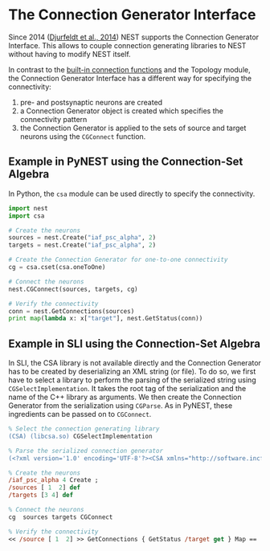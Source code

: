 # The Connection Generator Interface

Since 2014 ([Djurfeldt et al., 2014](http://dx.doi.org/10.3389/fninf.2014.00043)) NEST supports the Connection Generator Interface. This allows to couple connection generating libraries to NEST without having to modify NEST itself.

In contrast to the [built-in connection functions](connection-management.md) and the Topology module, the Connection Generator Interface has a different way for specifying the connectivity:

1. pre- and postsynaptic neurons are created
1. a Connection Generator object is created which specifies the connectivity pattern
1. the Connection Generator is applied to the sets of source and target neurons using the `CGConnect` function.

## Example in PyNEST using the Connection-Set Algebra

In Python, the `csa` module can be used directly to specify the connectivity.

```python
import nest
import csa

# Create the neurons
sources = nest.Create("iaf_psc_alpha", 2)
targets = nest.Create("iaf_psc_alpha", 2)

# Create the Connection Generator for one-to-one connectivity
cg = csa.cset(csa.oneToOne)

# Connect the neurons
nest.CGConnect(sources, targets, cg)

# Verify the connectivity
conn = nest.GetConnections(sources)
print map(lambda x: x["target"], nest.GetStatus(conn))
```

## Example in SLI using the Connection-Set Algebra

In SLI, the CSA library is not available directly and the Connection Generator has to be created by deserializing an XML string (or file). To do so, we first have to select a library to perform the parsing of the serialized string using `CGSelectImplementation`. It takes the root tag of the serialization and the name of the C++ library as arguments. We then create the Connection Generator from the serialization using `CGParse`. As in PyNEST, these ingredients can be passed on to `CGConnect`.

```postscript
% Select the connection generating library
(CSA) (libcsa.so) CGSelectImplementation

% Parse the serialized connection generator
(<?xml version='1.0' encoding='UTF-8'?><CSA xmlns="http://software.incf.org/software/csa/1.0"><oneToOne/></CSA>) CGParse /cg Set

% Create the neurons
/iaf_psc_alpha 4 Create ;
/sources [ 1  2] def
/targets [3 4] def

% Connect the neurons
cg  sources targets CGConnect

% Verify the connectivity
<< /source [ 1  2] >> GetConnections { GetStatus /target get } Map ==
```

